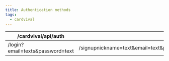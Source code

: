 ```yaml
---
title: Authentication methods
tags:
  - cardvival
---
```


| /cardvival/api/auth              |                                               |
| -------------------------------- | --------------------------------------------- |
| /login?email=texts&password=text | /signupnickname=text&email=text&password=text |

